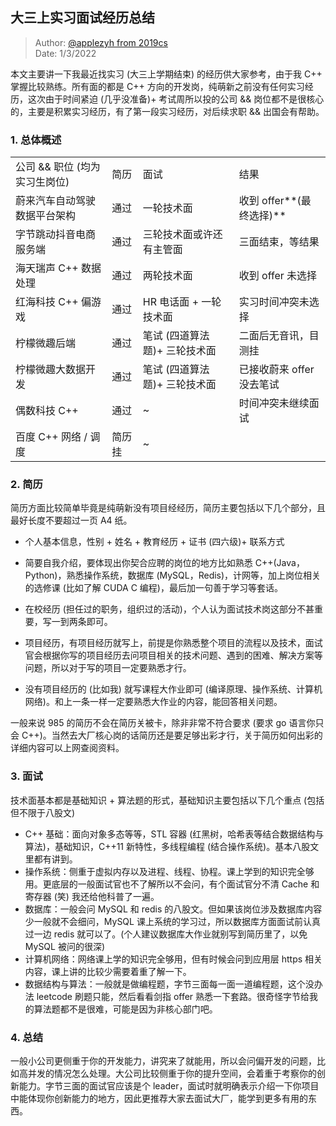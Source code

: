 ## 大三上实习面试经历总结

> Author: [@applezyh from 2019cs](https://github.com/applezyh)\
> Date: 1/3/2022

本文主要讲一下我最近找实习 (大三上学期结束) 的经历供大家参考，由于我 C++ 掌握比较熟练。所有面的都是 C++ 方向的开发岗，纯萌新之前没有任何实习经历，这次由于时间紧迫 (几乎没准备)+ 考试周所以投的公司 && 岗位都不是很核心的，主要是积累实习经历，有了第一段实习经历，对后续求职 && 出国会有帮助。

### 1. 总体概述
|                               |        |                               |                           |
| ----------------------------- | ------ | ----------------------------- | ------------------------- |
| 公司 && 职位 (均为实习生岗位) | 简历   | 面试                          | 结果                      |
| 蔚来汽车自动驾驶数据平台架构  | 通过   | 一轮技术面                    | 收到 offer**(最终选择)**  |
| 字节跳动抖音电商服务端        | 通过   | 三轮技术面或许还有主管面      | 三面结束，等结果          |
| 海天瑞声 C++ 数据处理         | 通过   | 两轮技术面                    | 收到 offer 未选择         |
| 红海科技 C++ 偏游戏           | 通过   | HR 电话面 + 一轮技术面        | 实习时间冲突未选择        |
| 柠檬微趣后端                  | 通过   | 笔试 (四道算法题)+ 三轮技术面 | 二面后无音讯，目测挂      |
| 柠檬微趣大数据开发            | 通过   | 笔试 (四道算法题)+ 三轮技术面 | 已接收蔚来 offer 没去笔试 |
| 偶数科技 C++                  | 通过   | ~                             | 时间冲突未继续面试        |
| 百度 C++ 网络 / 调度          | 简历挂 | ~                             |                           |



### 2. 简历

简历方面比较简单毕竟是纯萌新没有项目经经历，简历主要包括以下几个部分，且最好长度不要超过一页 A4 纸。

- 个人基本信息，性别 + 姓名 + 教育经历 + 证书 (四六级)+ 联系方式

- 简要自我介绍，要体现出你契合应聘的岗位的地方比如熟悉 C++(Java，Python)，熟悉操作系统，数据库 (MySQL，Redis)，计网等，加上岗位相关的选修课 (比如了解 CUDA C 编程)，最后加一句善于学习等套话。

- 在校经历 (担任过的职务，组织过的活动)，个人认为面试技术岗这部分不甚重要，写一到两条即可。

- 项目经历，有项目经历就写上，前提是你熟悉整个项目的流程以及技术，面试官会根据你写的项目经历去问项目相关的技术问题、遇到的困难、解决方案等问题，所以对于写的项目一定要熟悉才行。

- 没有项目经历的 (比如我) 就写课程大作业即可 (编译原理、操作系统、计算机网络)。和上一条一样一定要熟悉大作业的内容，能回答相关问题。

一般来说 985 的简历不会在简历关被卡，除非非常不符合要求 (要求 go 语言你只会 C++)。当然去大厂核心岗的话简历还是要足够出彩才行，关于简历如何出彩的详细内容可以上网查阅资料。

### 3. 面试

技术面基本都是基础知识 + 算法题的形式，基础知识主要包括以下几个重点 (包括但不限于八股文)

- C++ 基础：面向对象多态等等，STL 容器 (红黑树，哈希表等结合数据结构与算法)，基础知识，C++11 新特性，多线程编程 (结合操作系统)。基本八股文里都有讲到。
- 操作系统：侧重于虚拟内存以及进程、线程、协程。课上学到的知识完全够用。更底层的一般面试官也不了解所以不会问，有个面试官分不清 Cache 和寄存器 (笑) 我还给他科普了一遍。
- 数据库：一般会问 MySQL 和 redis 的八股文。但如果该岗位涉及数据库内容少一般就不会细问，MySQL 课上系统的学习过，所以数据库方面面试前认真过一边 redis 就可以了。(个人建议数据库大作业就别写到简历里了，以免 MySQL 被问的很深)
- 计算机网络：网络课上学的知识完全够用，但有时候会问到应用层 https 相关内容，课上讲的比较少需要着重了解一下。
- 数据结构与算法：一般就是做编程题，字节三面每一面一道编程题，这个没办法 leetcode 刷题只能，然后看看剑指 offer 熟悉一下套路。很奇怪字节给我的算法题都不是很难，可能是因为非核心部门吧。

### 4. 总结
一般小公司更侧重于你的开发能力，讲究来了就能用，所以会问偏开发的问题，比如高并发的情况怎么处理。大公司比较侧重于你的提升空间，会着重于考察你的创新能力。字节三面的面试官应该是个 leader，面试时就明确表示介绍一下你项目中能体现你创新能力的地方，因此更推荐大家去面试大厂，能学到更多有用的东西。